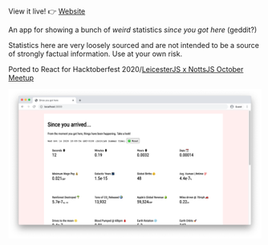 View it live! 👉 [Website](https://rwnx.github.io/sinceyougothere/)

An app for showing a bunch of _weird_ statistics _since you got here_ (geddit?)

Statistics here are very loosely sourced and are not intended to be a source of strongly factual information. Use at your own risk.

Ported to React for Hacktoberfest 2020/[LeicesterJS x NottsJS October Meetup](https://leicesterjs.org/meetups/2020-10-14/)

![Project Homepage Display](example.png)
